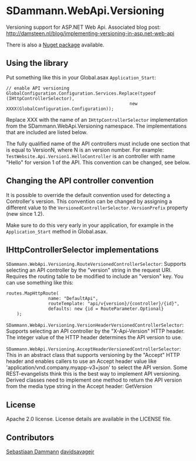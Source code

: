 SDammann.WebApi.Versioning
==========================

Versioning support for ASP.NET Web Api. Associated blog post: http://damsteen.nl/blog/implementing-versioning-in-asp.net-web-api

There is also a [Nuget package](https://nuget.org/packages/SDammann.WebApi.Versioning) available.

Using the library
--------------------------
Put something like this in your Global.asax `Application_Start`:

	// enable API versioning
	GlobalConfiguration.Configuration.Services.Replace(typeof (IHttpControllerSelector),
												   new XXXX(GlobalConfiguration.Configuration));


Replace XXX with the name of an `IHttpControllerSelector` implementation from the SDammann.WebApi.Versioning 
namespace. The implementations that are included are listed below.

The fully qualified name of the API controllers must include one section that is equal to VersionN, where
N is an version number. For example: `TestWebsite.Api.Version1.HelloController` is an controller with name
"Hello" for version 1 of the API. This convention can be changed, see below.

Changing the API controller convention
------------------------------------------

It is possible to override the default convention used for detecting a Controller's version. 
This convention can be changed by assigning a different value to the `VersionedControllerSelector.VersionPrefix` property (new since 1.2).

Make sure to do this very early in your application, for example in the `Application_Start` method in Global.asax.

IHttpControllerSelector implementations
------------------------------------------

`SDammann.WebApi.Versioning.RouteVersionedControllerSelector`:
	Supports selecting an API controller by the "version" string in the request URI. Requires the routing
	table to be modified to include an "version" key. You can use something like this:

	routes.MapHttpRoute(
					name: "DefaultApi",
					routeTemplate: "api/v{version}/{controller}/{id}",
					defaults: new {id = RouteParameter.Optional}
		);

`SDammann.WebApi.Versioning.VersionHeaderVersionedControllerSelector`:
	Supports selecting an API controller by the "X-Api-Version" HTTP header. The integer value of the
	HTTP header determines the API version to use. 

`SDammann.WebApi.Versioning.AcceptHeaderVersionedControllerSelector`:
	This in an abstract class that supports versioning by the "Accept" HTTP header and enables callers
	to use an Accept header value like 'application/vnd.company.myapp-v3+json' to select the API
	version. Some REST-evangelists think this is the best way to implement API versioning.
	Derived classes need to implement one method to return the API version from the media type string
	in the Accept header: GetVersion

	
License
-----------------------------------------
Apache 2.0 license. License details are available in the LICENSE file.


Contributors
------------------------------------------
[Sebastiaan Dammann](https://github.com/Sebazzz)
[davidsavagejr](https://github.com/davidsavagejr)